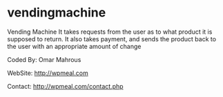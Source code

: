 # vendingmachine
Vending Machine
 It  takes requests from the user as to what product it is supposed to return. It also takes payment, and sends the product back to the user with an appropriate amount of change
 
 Coded By: Omar Mahrous 
 
 WebSite: http://wpmeal.com

Contact: http://wpmeal.com/contact.php
